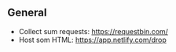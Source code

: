 ## General
- Collect sum requests: https://requestbin.com/
- Host som HTML: https://app.netlify.com/drop


